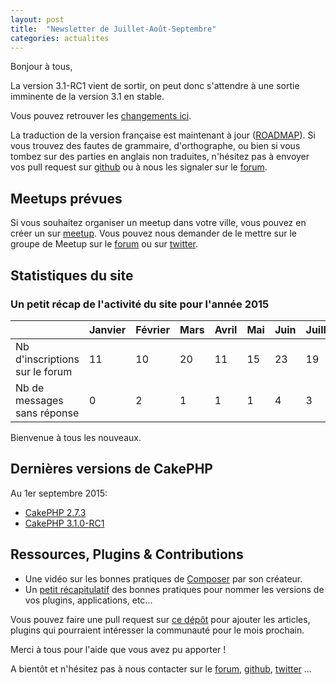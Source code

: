 ```yaml
---
layout: post
title:  "Newsletter de Juillet-Août-Septembre"
categories: actualites
---
```


Bonjour à tous,

La version 3.1-RC1 vient de sortir, on peut donc s'attendre à une sortie
imminente de la version 3.1 en stable.

Vous pouvez retrouver les
[changements ici](http://book.cakephp.org/3.0/fr/appendices/3-1-migration-guide.html).

La traduction de la version française est maintenant à jour
([ROADMAP](https://github.com/cakephp-fr/docs-cakephp/wiki/ROADMAP-Traduction)).
Si vous trouvez des fautes de grammaire, d'orthographe, ou bien si vous tombez
sur des parties en anglais non traduites, n'hésitez pas à envoyer vos pull
request sur [github](https://github.com/cakephp/docs) ou à nous les signaler sur
le [forum](http://forum.cakephp-fr.org/viewtopic.php?id=6729).

Meetups prévues
---------------

Si vous souhaitez organiser un meetup dans votre ville, vous pouvez en créer un
sur [meetup](http://www.meetup.com/CakePHP-France). Vous pouvez nous demander
de le mettre sur le groupe de Meetup sur le
[forum](http://forum.cakephp-fr.org/viewtopic.php?id=7291) ou sur
[twitter](https://twitter.com/cakephpfr).

Statistiques du site
--------------------

### Un petit récap de l'activité du site pour l'année 2015


|                                 |Janvier | Février |   Mars   |  Avril |  Mai  |  Juin  |  Juillet  |  Août  |
|---------------------------------|--------|---------|----------|--------|-------|--------|-----------|--------|
|Nb d'inscriptions sur le forum   |   11   |   10    |    20    | 11     |  15   |  23    |   19      |  10    |
|Nb de messages sans réponse      |   0    |   2     |    1     |  1     |   1   |   4    |    3      |   0    |

Bienvenue à tous les nouveaux.

Dernières versions de CakePHP
-----------------------------

Au 1er septembre 2015:

- [CakePHP 2.7.3](https://github.com/cakephp/cakephp/releases/tag/2.7.3)
- [CakePHP 3.1.0-RC1](https://github.com/cakephp/cakephp/releases/tag/3.1.0-RC1)

Ressources, Plugins & Contributions
-----------------------------------

- Une vidéo sur les bonnes pratiques de [Composer](https://www.youtube.com/watch?v=4LQjWVbp6gw) par son créateur.
- Un [petit récapitulatif](http://semver.org/lang/fr) des bonnes pratiques pour
  nommer les versions de vos plugins, applications, etc...

Vous pouvez faire une pull request sur
[ce dépôt](https://github.com/cakephp-fr/cakephp-fr.github.io/blob/master/_drafts/2015-10-01-newsletter-octobre-2015.md)
pour ajouter les articles, plugins qui pourraient intéresser la communauté pour
le mois prochain.


Merci à tous pour l'aide que vous avez pu apporter !


A bientôt et n'hésitez pas à nous contacter sur le
[forum](http://forum.cakephp-fr.org), [github](https://github.com/cakephp-fr), [twitter](https://twitter.com/cakephpfr) ...

